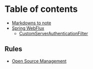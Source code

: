 # Table of contents

* [Markdowns to note](README.md)
* [Spring WebFlux](spring-webflux/README.md)
  * [CustomServerAuthenticationFilter](spring-webflux/customserverauthenticationfilter.md)

## Rules

* [Open Source Management](rules/open-source-management.md)
